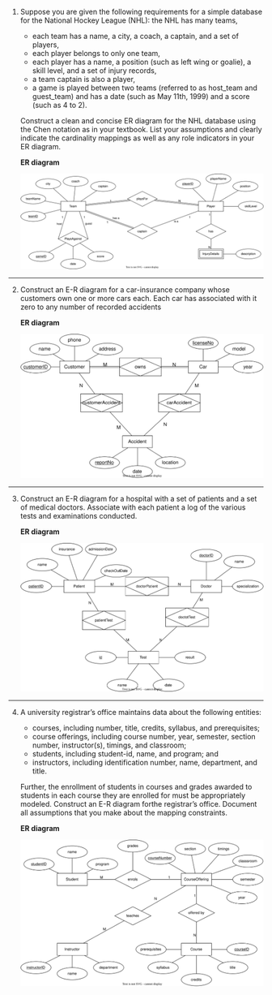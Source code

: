 1. Suppose you are given the following requirements for a simple database for the National Hockey League (NHL): the NHL has many teams, 
    - each team has a name, a city, a coach, a captain, and a set of players, 
    - each player belongs to only one team, 
    - each player has a name, a position (such as left wing or goalie), a skill level, and a set of injury records, 
    - a team captain is also a player, 
    - a game is played between two teams (referred to as host_team and guest_team) and has a date (such as May 11th, 1999) and a score (such as 4 to 2). 

    Construct a clean and concise ER diagram for the NHL database using the Chen notation as in your textbook. List your assumptions and clearly indicate the cardinality mappings as well as any role indicators in your ER diagram.
      
    **ER diagram**
  
    ![Q1 ER diagram](Q1.svg)
    
---
2. Construct an E-R diagram for a car-insurance company whose customers own one or more cars each. Each car has associated with it zero to any number of recorded accidents
        
    **ER diagram**
    
    ![Q2 ER diagram](Q2.svg)
        
---
3. Construct an E-R diagram for a hospital with a set of patients and a set of medical doctors. Associate with each patient a log of the various tests and examinations conducted.

    **ER diagram**
    
    ![Q3 ER diagram](Q3.svg)
    
---
4. A university registrar’s office maintains data about the following entities: 
    - courses, including number, title, credits, syllabus, and prerequisites; 
    - course offerings, including course number, year, semester, section number, instructor(s), timings, and classroom; 
    - students, including student-id, name, and program; and 
    - instructors, including identification number, name, department, and title. 
    
    Further, the enrollment of students in courses and grades awarded to students in each course they are enrolled for must be appropriately modeled. Construct an E-R diagram forthe registrar’s office. Document all assumptions that you make about the mapping constraints.
    
    **ER diagram**
    
    ![Q4 ER diagram](Q4.svg)
